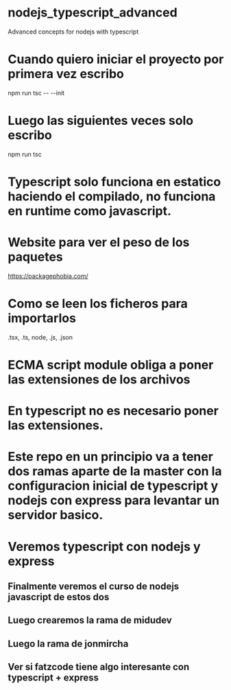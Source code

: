 # nodejs_typescript_advanced
Advanced concepts for nodejs with typescript

# Cuando quiero iniciar el proyecto por primera vez escribo
npm run tsc -- --init
# Luego las siguientes veces solo escribo
npm run tsc

# Typescript solo funciona en estatico haciendo el compilado, no funciona en runtime como javascript.

# Website para ver el peso de los paquetes
https://packagephobia.com/

# Como se leen los ficheros para importarlos
.tsx, .ts, node, .js, .json

# ECMA script module obliga a poner las extensiones de los archivos
# En typescript no es necesario poner las extensiones.

# Este repo en un principio va a tener dos ramas aparte de la master con la configuracion inicial de typescript y nodejs con express para levantar un servidor basico.

# Veremos typescript con nodejs y express

## Finalmente veremos el curso de nodejs javascript de estos dos
## Luego crearemos la rama de midudev
## Luego la rama de jonmircha
## Ver si fatzcode tiene algo interesante con typescript + express

